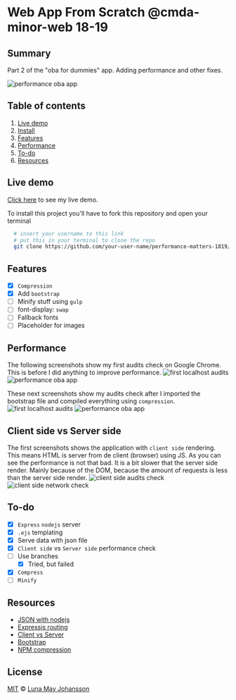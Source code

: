 # Web App From Scratch @cmda-minor-web 18-19

## Summary
Part 2 of the "oba for dummies" app. Adding performance and other fixes.

![performance oba app](/img/localhost-audits2.png)

## Table of contents
1. [Live demo](#Live-demo)
2. [Install](#Install)
3. [Features](#Features)
3. [Performance](#Performance)
8. [To-do](#To-do)
9. [Resources](#Resources)

## Live demo
[Click here](https://maybuzz.github.io/...) to see my live demo.

To install this project you'll have to fork this repository and open your terminal
```bash
  # insert your username to this link
  # put this in your terminal to clone the repo
  git clone https://github.com/your-user-name/performance-matters-1819/
```

## Features
- [x] `Compression`
- [x] Add `bootstrap`
- [ ] Minify stuff using `gulp`
- [ ] font-display: `swap`
- [ ] Fallback fonts
- [ ] Placeholder for images

## Performance
The following screenshots show my first audits check on Google Chrome. This is before I did anything to improve performance.
![first localhost audits](/img/localhost-audits.png)
![performance oba app](/img/localhost-network.png)


These next screenshots show my audits check after I imported the bootstrap file and compiled everything using `compression`.
![first localhost audits](/img/localhost-audits2.png)
![performance oba app](/img/compression-network2.png)

## Client side vs Server side
The first screenshots shows the application with `client side` rendering. This means HTML is server from de client (browser) using JS. As you can see the performance is not that bad. It is a bit slower that the server side render. Mainly because of the DOM, because the amount of requests is less than the server side render.
![client side audits check](/img/client-audits.png)
![client side network check](/img/client-network.png)

## To-do
- [x] `Express` `nodejs` server   
- [x] `.ejs` templating   
- [x] Serve data with json file   
- [x] `Client side` vs `Server side` performance check   
- [ ] Use branches   
  - [x] Tried, but failed
- [x] `Compress`
- [ ] `Minify`

## Resources
- [JSON with nodejs](https://stackoverflow.com/questions/12703098/how-to-get-a-json-file-in-express-js-and-display-in-view)   
- [Expressjs routing](http://expressjs.com/en/api.html#req.params)
- [Client vs Server](https://medium.com/@benjburkholder/javascript-seo-server-side-rendering-vs-client-side-rendering-bc06b8ca2383)
- [Bootstrap](https://getbootstrap.com/docs/4.3/getting-started/download/)
- [NPM compression](https://www.npmjs.com/package/compression)

## License
[MIT](LICENSE) © [Luna May Johansson](https://github.com/maybuzz)
